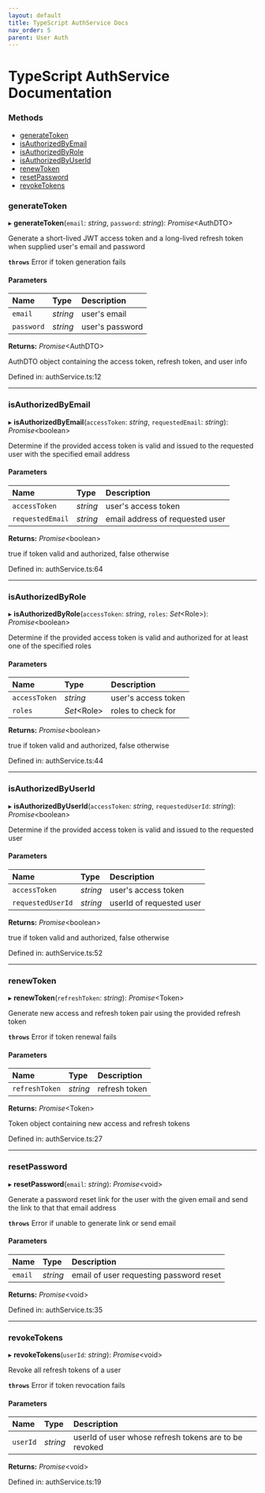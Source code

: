```yaml
---
layout: default
title: TypeScript AuthService Docs
nav_order: 5
parent: User Auth
---
```


# TypeScript AuthService Documentation

### Methods

- [generateToken](default.md#generatetoken)
- [isAuthorizedByEmail](default.md#isauthorizedbyemail)
- [isAuthorizedByRole](default.md#isauthorizedbyrole)
- [isAuthorizedByUserId](default.md#isauthorizedbyuserid)
- [renewToken](default.md#renewtoken)
- [resetPassword](default.md#resetpassword)
- [revokeTokens](default.md#revoketokens)


### generateToken

▸ **generateToken**(`email`: *string*, `password`: *string*): *Promise*<AuthDTO\>

Generate a short-lived JWT access token and a long-lived refresh token
when supplied user's email and password

**`throws`** Error if token generation fails

#### Parameters

| Name | Type | Description |
| :------ | :------ | :------ |
| `email` | *string* | user's email |
| `password` | *string* | user's password |

**Returns:** *Promise*<AuthDTO\>

AuthDTO object containing the access token, refresh token, and user info

Defined in: authService.ts:12

___

### isAuthorizedByEmail

▸ **isAuthorizedByEmail**(`accessToken`: *string*, `requestedEmail`: *string*): *Promise*<boolean\>

Determine if the provided access token is valid and issued to the requested user
with the specified email address

#### Parameters

| Name | Type | Description |
| :------ | :------ | :------ |
| `accessToken` | *string* | user's access token |
| `requestedEmail` | *string* | email address of requested user |

**Returns:** *Promise*<boolean\>

true if token valid and authorized, false otherwise

Defined in: authService.ts:64

___

### isAuthorizedByRole

▸ **isAuthorizedByRole**(`accessToken`: *string*, `roles`: *Set*<Role\>): *Promise*<boolean\>

Determine if the provided access token is valid and authorized for at least
one of the specified roles

#### Parameters

| Name | Type | Description |
| :------ | :------ | :------ |
| `accessToken` | *string* | user's access token |
| `roles` | *Set*<Role\> | roles to check for |

**Returns:** *Promise*<boolean\>

true if token valid and authorized, false otherwise

Defined in: authService.ts:44

___

### isAuthorizedByUserId

▸ **isAuthorizedByUserId**(`accessToken`: *string*, `requestedUserId`: *string*): *Promise*<boolean\>

Determine if the provided access token is valid and issued to the requested user

#### Parameters

| Name | Type | Description |
| :------ | :------ | :------ |
| `accessToken` | *string* | user's access token |
| `requestedUserId` | *string* | userId of requested user |

**Returns:** *Promise*<boolean\>

true if token valid and authorized, false otherwise

Defined in: authService.ts:52

___

### renewToken

▸ **renewToken**(`refreshToken`: *string*): *Promise*<Token\>

Generate new access and refresh token pair using the provided refresh token

**`throws`** Error if token renewal fails

#### Parameters

| Name | Type | Description |
| :------ | :------ | :------ |
| `refreshToken` | *string* | refresh token |

**Returns:** *Promise*<Token\>

Token object containing new access and refresh tokens

Defined in: authService.ts:27

___

### resetPassword

▸ **resetPassword**(`email`: *string*): *Promise*<void\>

Generate a password reset link for the user with the given email and send
the link to that that email address

**`throws`** Error if unable to generate link or send email

#### Parameters

| Name | Type | Description |
| :------ | :------ | :------ |
| `email` | *string* | email of user requesting password reset |

**Returns:** *Promise*<void\>

Defined in: authService.ts:35

___

### revokeTokens

▸ **revokeTokens**(`userId`: *string*): *Promise*<void\>

Revoke all refresh tokens of a user

**`throws`** Error if token revocation fails

#### Parameters

| Name | Type | Description |
| :------ | :------ | :------ |
| `userId` | *string* | userId of user whose refresh tokens are to be revoked |

**Returns:** *Promise*<void\>

Defined in: authService.ts:19
